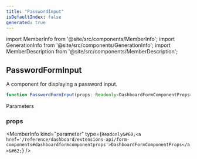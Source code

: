 ```yaml
---
title: "PasswordInput"
isDefaultIndex: false
generated: true
---
```

<!-- This file was generated from the Vendure source. Do not modify. Instead, re-run the "docs:build" script -->
import MemberInfo from '@site/src/components/MemberInfo';
import GenerationInfo from '@site/src/components/GenerationInfo';
import MemberDescription from '@site/src/components/MemberDescription';


## PasswordFormInput

<GenerationInfo sourceFile="packages/dashboard/src/lib/components/data-input/password-form-input.tsx" sourceLine="12" packageName="@vendure/dashboard" />

A component for displaying a password input.

```ts title="Signature"
function PasswordFormInput(props: Readonly<DashboardFormComponentProps>): void
```
Parameters

### props

<MemberInfo kind="parameter" type={`Readonly&#60;<a href='/reference/dashboard/extensions-api/form-components#dashboardformcomponentprops'>DashboardFormComponentProps</a>&#62;`} />


